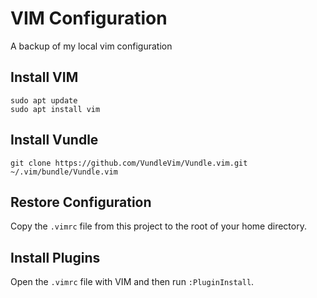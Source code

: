 # VIM Configuration

A backup of my local vim configuration

## Install VIM

```
sudo apt update
sudo apt install vim
```

## Install Vundle

```
git clone https://github.com/VundleVim/Vundle.vim.git ~/.vim/bundle/Vundle.vim
```

## Restore Configuration

Copy the `.vimrc` file from this project to the root of your home directory.

## Install Plugins

Open the `.vimrc` file with VIM and then run `:PluginInstall`.
